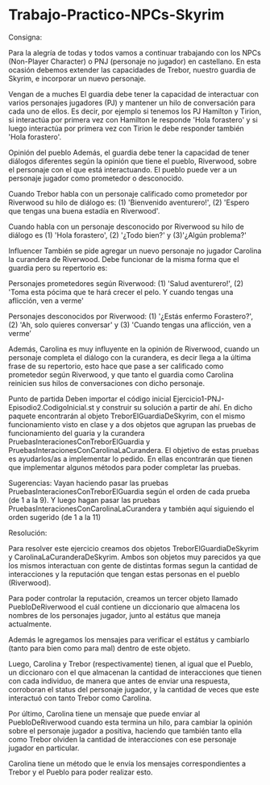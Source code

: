 # Trabajo-Practico-NPCs-Skyrim

Consigna:

Para la alegría de todas y todos vamos a continuar trabajando con los NPCs (Non-Player Character) o PNJ (personaje no jugador) en castellano. En esta ocasión debemos extender las capacidades de Trebor, nuestro guardia de Skyrim, e incorporar un nuevo personaje.

Vengan de a muches
El guardia debe tener la capacidad de interactuar con varios personajes jugadores (PJ) y mantener un hilo de conversación para cada uno de ellos. Es decir, por ejemplo si tenemos los PJ Hamilton y Tirion, si interactúa por primera vez con Hamilton le responde 'Hola forastero' y si luego interactúa por primera vez con Tirion le debe responder también 'Hola forastero'.

Opinión del pueblo
Además, el guardia debe tener la capacidad de tener diálogos diferentes según la opinión que tiene el pueblo, Riverwood, sobre el personaje con el que está interactuando. El pueblo puede ver a un personaje jugador como prometedor o desconocido.

Cuando Trebor habla con un personaje calificado como prometedor por Riverwood su hilo de diálogo es: (1) 'Bienvenido aventurero!', (2) 'Espero que tengas una buena estadía en Riverwood'.

Cuando habla con un personaje desconocido por Riverwood su hilo de diálogo es (1) 'Hola forastero', (2) '¿Todo bien?' y (3)'¿Algún problema?'

Influencer
También se pide agregar un nuevo personaje no jugador Carolina la curandera de Riverwood. Debe funcionar de la misma forma que el guardia pero su repertorio es:

Personajes prometedores según Riverwood: (1) 'Salud aventurero!', (2) 'Toma esta pócima que te hará crecer el pelo. Y cuando tengas una aflicción, ven a verme'

Personajes desconocidos por Riverwood: (1) '¿Estás enfermo Forastero?', (2) 'Ah, solo quieres conversar' y (3) 'Cuando tengas una aflicción, ven a verme’

Además, Carolina es muy influyente en la opinión de Riverwood, cuando un personaje completa el diálogo con la curandera, es decir llega a la última frase de su repertorio, esto hace que pase a ser calificado como prometedor según Riverwood, y que tanto el guardia como Carolina reinicien sus hilos de conversaciones con dicho personaje.

Punto de partida
Deben importar el código inicial Ejercicio1-PNJ-Episodio2.CodigoInicial.st y construir su solución a partir de ahí. En dicho paquete encontrarán al objeto TreborElGuardiaDeSkyrim, con el mismo funcionamiento visto en clase y a dos objetos que agrupan las pruebas de funcionamiento del guaria y la curandera PruebasInteracionesConTreborElGuardia y PruebasInteracionesConCarolinaLaCurandera. El objetivo de estas pruebas es ayudarlos/as a implementar lo pedido. En ellas encontrarán que tienen que implementar algunos métodos para poder completar las pruebas.

Sugerencias:
Vayan haciendo pasar las pruebas PruebasInteracionesConTreborElGuardia según el orden de cada prueba (de 1 a la 9). Y luego hagan pasar las pruebas PruebasInteracionesConCarolinaLaCurandera y también aquí siguiendo el orden sugerido (de 1 a la 11)

Resolución:

Para resolver este ejercicio creamos dos objetos TreborElGuardiaDeSkyrim y CarolinaLaCuranderaDeSkyrim. Ambos son objetos muy parecidos ya que los mismos interactuan con gente de distintas formas segun la cantidad de interacciones y la reputación que tengan estas personas en el pueblo (Riverwood).

Para poder controlar la reputación, creamos un tercer objeto llamado PuebloDeRiverwood el cuál contiene un diccionario que almacena los nombres de los personajes jugador, junto al estátus que maneja actualmente.

Además le agregamos los mensajes para verificar el estátus y cambiarlo (tanto para bien como para mal) dentro de este objeto.

Luego, Carolina y Trebor (respectivamente) tienen, al igual que el Pueblo, un diccionaro con el que almacenan la cantidad de interacciones que tienen con cada individuo, de manera que antes de enviar una respuesta, corroboran el status del personaje jugador, y la cantidad de veces que este interactuó con tanto Trebor como Carolina.

Por último, Carolina tiene un mensaje que puede enviar al PuebloDeRiverwood cuando esta termina un hilo, para cambiar la opinión sobre el personaje jugador a positiva, haciendo que también tanto ella como Trebor olviden la cantidad de interacciones con ese personaje jugador en particular.

Carolina tiene un método que le envía los mensajes correspondientes a Trebor y el Pueblo para poder realizar esto.
